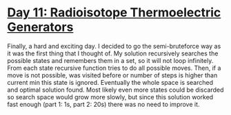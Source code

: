 # [Day 11: Radioisotope Thermoelectric Generators](https://adventofcode.com/2016/day/11)

Finally, a hard and exciting day. I decided to go the semi-bruteforce way as it was
the first thing that I thought of. My solution recursively searches the possible states and remembers them in a set,
so it will not loop infinitely. From each state recursive function tries to do all possible
moves. Then, if a move is not possible, was visited before or number of steps is higher
than current min this state is ignored. Eventually the whole space is searched and optimal
solution found. Most likely even more states could be discarded so search space would grow
more slowly, but since this solution worked fast enough (part 1: 1s, part 2: 20s) there was no need
to improve it.